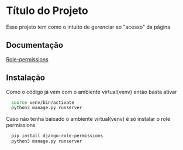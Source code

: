 
# Título do Projeto

Esse projeto tem como o intuito de gerenciar ao "acesso" da página


## Documentação

[Role-permissions](https://django-role-permissions.readthedocs.io/en/stable/)


## Instalação

Como o código já vem com o ambiente virtual(venv) então basta ativar

```bash
  source venv/bin/activate
  python3 manage.py runserver
```

Caso não tenha baixado o ambiente virtual(venv) é só instalar o role permissions

```bash
  pip install django-role-permissions
  python3 manage.py runserver
```   
